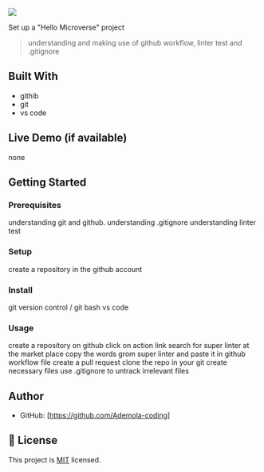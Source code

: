 ![](https://img.shields.io/badge/Microverse-blueviolet)

Set up a "Hello Microverse" project

> understanding and making use of github workflow, linter test and .gitignore


## Built With

- githib
- git 
- vs code

## Live Demo (if available)

none


## Getting Started

### Prerequisites
understanding git and github.
understanding .gitignore
understanding linter test


### Setup
create a repository in the github account

### Install
git version control / git bash
vs code

### Usage
create a repository on github 
click on action link
search for super linter at the market place
copy the words grom super linter and paste it in github workflow file
create a pull request
clone the repo in your git
create necessary files 
use .gitignore to untrack irrelevant files 



## Author

- GitHub: [https://github.com/Ademola-coding]


## 📝 License

This project is [MIT](./MIT.md) licensed.
